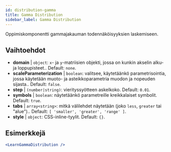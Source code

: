 ```yaml
---
id: distribution-gamma
title: Gamma Distribution
sidebar_label: Gamma Distribution
---
```


Oppimiskomponentti gammajakauman todennäköisyyksien laskemiseen.

## Vaihtoehdot

* __domain__ | `object`: `x`- ja `y`-matriisien objekti, jossa on kunkin akselin alku- ja loppupisteet.. Default: `none`.
* __scaleParameterization__ | `boolean`: valitsee, käytetäänkö parametrisointia, jossa käytetään muoto- ja asteikkoparametria muodon ja nopeuden sijasta.. Default: `false`.
* __step__ | `(number|string)`: vierityssyötteen askelkoko. Default: `0.01`.
* __symbols__ | `boolean`: näytetäänkö parametreille kreikkalaiset symbolit. Default: `true`.
* __tabs__ | `array<string>`: mitkä välilehdet näytetään (joko `less`, `greater` tai "alue").. Default: `[
  'smaller',
  'greater',
  'range'
]`.
* __style__ | `object`: CSS-inline-tyylit. Default: `{}`.


## Esimerkkejä

```jsx live
<LearnGammaDistribution />
```


